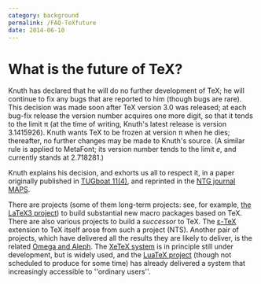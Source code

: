 ```yaml
---
category: background
permalink: /FAQ-TeXfuture
date: 2014-06-10
---
```


# What is the future of TeX?

Knuth has declared that he will do no further development of TeX;
he will continue to fix any bugs that are reported to him (though
bugs are rare).  This decision was made soon after
TeX version&nbsp;3.0 was released; at each bug-fix release
the version number acquires one more digit, so that it tends to the
limit&nbsp;&pi; (at the time of writing, Knuth's latest release
is version 3.1415926).  Knuth wants TeX to be frozen at
version&nbsp;&pi; when he dies; thereafter, no further changes
may be made to Knuth's source.  (A similar rule is applied to MetaFont;
its version number tends to the limit&nbsp;_e_, and currently
stands at 2.718281.)

Knuth explains his decision, and exhorts us all to respect it, in a
paper originally published in 
[TUGboat 11(4)](http://tug.org/TUGboat/Articles/tb11-4/tb30knut.pdf),
and reprinted in the 
[NTG journal MAPS](http://www.ntg.nl/maps/pdf/5_34.pdf).

There are projects (some of them long-term
projects: see, for example,
[the LaTeX3 project](/FAQ-LaTeX3))
to build substantial new macro packages based on TeX.  There are
also various projects to build a _successor_ to TeX.  The
[&epsilon;-TeX](/FAQ-etex) extension to TeX itself arose from such a
project (NTS).  Another pair of projects, which have delivered
all the results they are likely to deliver, is the
related 
[Omega and Aleph](/FAQ-omegaleph).  The 
[XeTeX system](/FAQ-xetex) is in principle still under
development, but is widely used, and the 
[LuaTeX project](/FAQ-luatex) (though not scheduled to produce
for some time) has already delivered a system that increasingly
accessible to ''ordinary users''.

